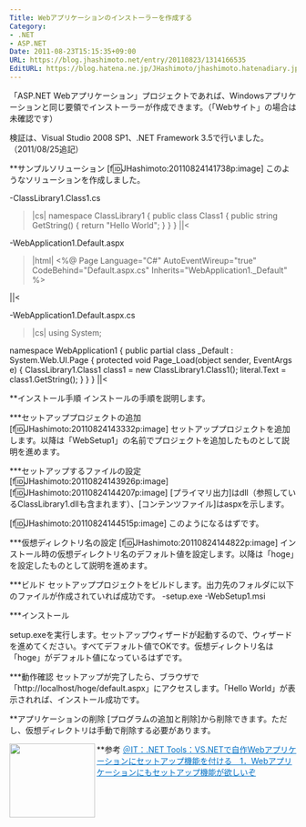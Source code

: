 ```yaml
---
Title: Webアプリケーションのインストーラーを作成する
Category:
- .NET
- ASP.NET
Date: 2011-08-23T15:15:35+09:00
URL: https://blog.jhashimoto.net/entry/20110823/1314166535
EditURL: https://blog.hatena.ne.jp/JHashimoto/jhashimoto.hatenadiary.jp/atom/entry/12921228815717257355
---
```



「ASP.NET Webアプリケーション」プロジェクトであれば、Windowsアプリケーションと同じ要領でインストーラーが作成できます。（「Webサイト」の場合は未確認です）

検証は、Visual Studio 2008 SP1、.NET Framework 3.5で行いました。（2011/08/25追記）

**サンプルソリューション
[f:id:JHashimoto:20110824141738p:image]
このようなソリューションを作成しました。

-ClassLibrary1.Class1.cs
>|cs|
namespace ClassLibrary1 {
    public class Class1 {
        public string GetString() {
            return "Hello World";
        }
    }
}
||<

-WebApplication1.Default.aspx
>|html|
<%@ Page Language="C#" AutoEventWireup="true" CodeBehind="Default.aspx.cs" Inherits="WebApplication1._Default" %>

<!DOCTYPE html PUBLIC "-//W3C//DTD XHTML 1.0 Transitional//EN" "http://www.w3.org/TR/xhtml1/DTD/xhtml1-transitional.dtd">

<html xmlns="http://www.w3.org/1999/xhtml" >
<head runat="server">
    <title></title>
</head>
<body>
    <form id="form1" runat="server">
    <div>
    <asp:Literal ID="literal" runat="server" />
    </div>
    </form>
</body>
</html>
||<

-WebApplication1.Default.aspx.cs
>|cs|
using System;

namespace WebApplication1 {
    public partial class _Default : System.Web.UI.Page {
        protected void Page_Load(object sender, EventArgs e) {
            ClassLibrary1.Class1 class1 = new ClassLibrary1.Class1();
            literal.Text = class1.GetString();
        }
    }
}
||<

**インストール手順
インストールの手順を説明します。

***セットアッププロジェクトの追加
[f:id:JHashimoto:20110824143332p:image]
セットアッププロジェクトを追加します。以降は「WebSetup1」の名前でプロジェクトを追加したものとして説明を進めます。

***セットアップするファイルの設定
[f:id:JHashimoto:20110824143926p:image]
[f:id:JHashimoto:20110824144207p:image]
[プライマリ出力]はdll（参照しているClassLibrary1.dllも含まれます）、[コンテンツファイル]はaspxを示します。

[f:id:JHashimoto:20110824144515p:image]
このようになるはずです。

***仮想ディレクトリ名の設定
[f:id:JHashimoto:20110824144822p:image]
インストール時の仮想ディレクトリ名のデフォルト値を設定します。以降は「hoge」を設定したものとして説明を進めます。

***ビルド
セットアッププロジェクトをビルドします。出力先のフォルダに以下のファイルが作成されていれば成功です。
-setup.exe
-WebSetup1.msi

***インストール

setup.exeを実行します。セットアップウィザードが起動するので、ウィザードを進めてください。すべてデフォルト値でOKです。仮想ディレクトリ名は「hoge」がデフォルト値になっているはずです。

***動作確認
セットアップが完了したら、ブラウザで「http://localhost/hoge/default.aspx」にアクセスします。「Hello World」が表示されれば、インストール成功です。

**アプリケーションの削除
[プログラムの追加と削除]から削除できます。ただし、仮想ディレクトリは手動で削除する必要があります。

**参考
<a href="http://www.atmarkit.co.jp/fdotnet/tools/websetup/websetup_01.html" target="_blank"><img class="alignleft" align="left" border="0" src="http://capture.heartrails.com/150x130/shadow?http://www.atmarkit.co.jp/fdotnet/tools/websetup/websetup_01.html" alt="" width="150" height="130" /></a><a style="color:#0070C5;" href="http://www.atmarkit.co.jp/fdotnet/tools/websetup/websetup_01.html" target="_blank">＠IT：.NET Tools：VS.NETで自作Webアプリケーションにセットアップ機能を付ける　1．Webアプリケーションにもセットアップ機能が欲しいぞ</a><a href="http://b.hatena.ne.jp/entry/http://www.atmarkit.co.jp/fdotnet/tools/websetup/websetup_01.html" target="_blank"><img border="0" src="http://b.hatena.ne.jp/entry/image/http://www.atmarkit.co.jp/fdotnet/tools/websetup/websetup_01.html" alt="" /></a><br style="clear:both;" />
